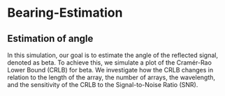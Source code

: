 # Bearing-Estimation
## Estimation of angle
In this simulation, our goal is to estimate the angle of the reflected signal, denoted as beta. To achieve this, we simulate a plot of the Cramér-Rao Lower Bound (CRLB) for beta. We investigate how the CRLB changes in relation to the length of the array, the number of arrays, the wavelength, and the sensitivity of the CRLB to the Signal-to-Noise Ratio (SNR).
